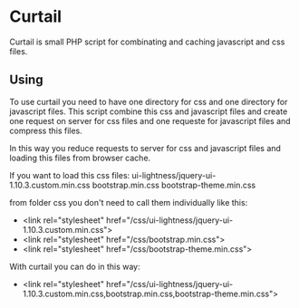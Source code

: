 Curtail
=======

Curtail is small PHP script for combinating and caching javascript and css files.

Using
-----

To use curtail you need to have one directory for css and one directory for javascript files. This script combine this css and javascript files and create one request on server for css files and one requeste for javascript files and compress this files.

In this way you reduce requests to server for css and javascript files and loading this files from browser cache.

If you want to load this css files:
ui-lightness/jquery-ui-1.10.3.custom.min.css
bootstrap.min.css
bootstrap-theme.min.css

from folder css you don't need to call them individually like this:
- &lt;link rel="stylesheet" href="/css/ui-lightness/jquery-ui-1.10.3.custom.min.css"&gt;
- &lt;link rel="stylesheet" href="/css/bootstrap.min.css"&gt;
- &lt;link rel="stylesheet" href="/css/bootstrap-theme.min.css"&gt;

With curtail you can do in this way:
- &lt;link rel="stylesheet" href="/css/ui-lightness/jquery-ui-1.10.3.custom.min.css,bootstrap.min.css,bootstrap-theme.min.css"&gt;